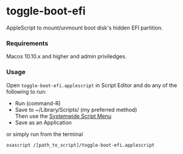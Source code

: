 # toggle-boot-efi
AppleScript to mount/unmount boot disk's hidden EFI partition.
### Requirements 
Macos 10.10.x and higher and admin priviledges.
### Usage 
Open `toggle-boot-efi.applescript` in Script Editor and do any of the following to run:

- Run (command-R)
- Save to ~/Library/Scripts/ (my preferred method)  
Then use the [Systemwide Script Menu][]
- Save as an Application

or simply run from the terminal

`osascript /[path_to_script]/toggle-boot-efi.applescript`

[Systemwide Script Menu]: https://developer.apple.com/library/content/documentation/LanguagesUtilities/Conceptual/MacAutomationScriptingGuide/UsetheSystem-WideScriptMenu.html
